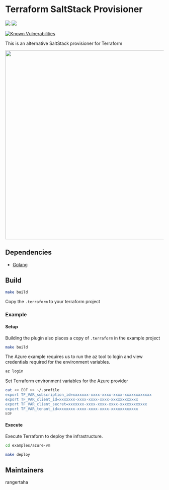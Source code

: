 # Terraform SaltStack Provisioner 

<img src="https://travis-ci.org/rangertaha/terraform-provisioner-saltstack.svg?branch=master"> <img src="https://snyk.io//test/github/rangertaha/terraform-provisioner-saltstack/badge.svg?targetFile=vendor/vendor.json">



<a href="https://snyk.io//test/github/rangertaha/terraform-provisioner-saltstack?targetFile=vendor/vendor.json">

<img src="https://snyk.io//test/github/rangertaha/terraform-provisioner-saltstack/badge.svg?targetFile=vendor/vendor.json" alt="Known Vulnerabilities" data-canonical-src="https://snyk.io//test/github/rangertaha/terraform-provisioner-saltstack?targetFile=vendor/vendor.json" style="max-width:100%;">

</a>



This is an alternative SaltStack provisioner for Terraform

<img src="https://cdn.rawgit.com/hashicorp/terraform-website/master/content/source/assets/images/logo-hashicorp.svg" width="600px">

## Dependencies

* [Golang](https://golang.org)

## Build


```bash
make build
```
 
 
 Copy the `.terraform` to your terraform project 


### Example

#### Setup

Building the plugin also places a copy of  `.terraform` in the example project

```bash
make build
```


The Azure example requires us to run the az tool to login and view credentials 
required for the environment variables. 

```bash
az login
```

Set Terraform environment variables for the Azure provider

```bash
cat << EOF >> ~/.profile
export TF_VAR_subscription_id=xxxxxxx-xxxx-xxxx-xxxx-xxxxxxxxxxxx
export TF_VAR_client_id=xxxxxxx-xxxx-xxxx-xxxx-xxxxxxxxxxxx
export TF_VAR_client_secret=xxxxxxx-xxxx-xxxx-xxxx-xxxxxxxxxxxx
export TF_VAR_tenant_id=xxxxxxx-xxxx-xxxx-xxxx-xxxxxxxxxxxx
EOF
```

#### Execute

Execute Terraform to deploy the infrastructure. 

```bash
cd examples/azure-vm
```

```bash
make deploy 
```

## Maintainers


rangertaha


